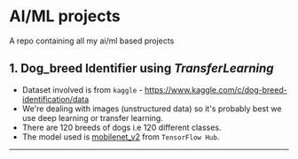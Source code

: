 # AI/ML projects
  A repo containing all my ai/ml based projects
## 1. Dog_breed Identifier using *TransferLearning*
  * Dataset involved is from `kaggle` - https://www.kaggle.com/c/dog-breed-identification/data
  * We're dealing with images (unstructured data) so it's probably best we use deep learning or transfer learning.
  * There are 120 breeds of dogs i.e 120 different classes.
  * The model used is [mobilenet_v2](https://tfhub.dev/google/imagenet/mobilenet_v2_130_224/classification/4) from `TensorFlow Hub`.
---
